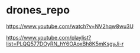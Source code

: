 # drones_repo




https://www.youtube.com/watch?v=NV2hqw8wu3U



https://www.youtube.com/playlist?list=PLQQ577DOyRN_hY6OAoxBh8K5mKsgyJi-r


